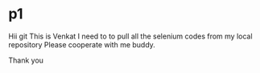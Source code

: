 # p1
Hii git
This is Venkat
I need to to pull all the selenium codes from my local repository
Please cooperate with me buddy.


Thank you
